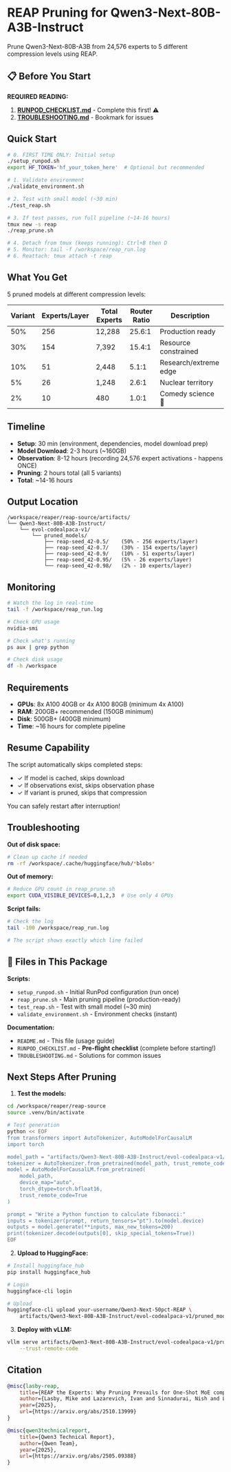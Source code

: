 # REAP Pruning for Qwen3-Next-80B-A3B-Instruct

Prune Qwen3-Next-80B-A3B from 24,576 experts to 5 different compression levels using REAP.

## 📋 Before You Start

**REQUIRED READING:**
1. **[RUNPOD_CHECKLIST.md](RUNPOD_CHECKLIST.md)** - Complete this first! ⚠️
2. **[TROUBLESHOOTING.md](TROUBLESHOOTING.md)** - Bookmark for issues

## Quick Start

```bash
# 0. FIRST TIME ONLY: Initial setup
./setup_runpod.sh
export HF_TOKEN='hf_your_token_here'  # Optional but recommended

# 1. Validate environment
./validate_environment.sh

# 2. Test with small model (~30 min)
./test_reap.sh

# 3. If test passes, run full pipeline (~14-16 hours)
tmux new -s reap
./reap_prune.sh

# 4. Detach from tmux (keeps running): Ctrl+B then D
# 5. Monitor: tail -f /workspace/reap_run.log
# 6. Reattach: tmux attach -t reap
```

## What You Get

5 pruned models at different compression levels:

| Variant | Experts/Layer | Total Experts | Router Ratio | Description |
|---------|--------------|---------------|--------------|-------------|
| 50% | 256 | 12,288 | 25.6:1 | Production ready |
| 30% | 154 | 7,392 | 15.4:1 | Resource constrained |
| 10% | 51 | 2,448 | 5.1:1 | Research/extreme edge |
| 5% | 26 | 1,248 | 2.6:1 | Nuclear territory |
| 2% | 10 | 480 | 1.0:1 | Comedy science 🎪 |

## Timeline

- **Setup**: 30 min (environment, dependencies, model download prep)
- **Model Download**: 2-3 hours (~160GB)
- **Observation**: 8-12 hours (recording 24,576 expert activations - happens ONCE)
- **Pruning**: 2 hours total (all 5 variants)
- **Total**: ~14-16 hours

## Output Location

```
/workspace/reaper/reap-source/artifacts/
└── Qwen3-Next-80B-A3B-Instruct/
    └── evol-codealpaca-v1/
        └── pruned_models/
            ├── reap-seed_42-0.5/    (50% - 256 experts/layer)
            ├── reap-seed_42-0.7/    (30% - 154 experts/layer)
            ├── reap-seed_42-0.9/    (10% - 51 experts/layer)
            ├── reap-seed_42-0.95/   (5% - 26 experts/layer)
            └── reap-seed_42-0.98/   (2% - 10 experts/layer)
```

## Monitoring

```bash
# Watch the log in real-time
tail -f /workspace/reap_run.log

# Check GPU usage
nvidia-smi

# Check what's running
ps aux | grep python

# Check disk usage
df -h /workspace
```

## Requirements

- **GPUs**: 8x A100 40GB or 4x A100 80GB (minimum 4x A100)
- **RAM**: 200GB+ recommended (150GB minimum)
- **Disk**: 500GB+ (400GB minimum)
- **Time**: ~16 hours for complete pipeline

## Resume Capability

The script automatically skips completed steps:
- ✓ If model is cached, skips download
- ✓ If observations exist, skips observation phase
- ✓ If variant is pruned, skips that compression

You can safely restart after interruption!

## Troubleshooting

**Out of disk space:**
```bash
# Clean up cache if needed
rm -rf /workspace/.cache/huggingface/hub/*blobs*
```

**Out of memory:**
```bash
# Reduce GPU count in reap_prune.sh
export CUDA_VISIBLE_DEVICES=0,1,2,3  # Use only 4 GPUs
```

**Script fails:**
```bash
# Check the log
tail -100 /workspace/reap_run.log

# The script shows exactly which line failed
```

## 📁 Files in This Package

**Scripts:**
- `setup_runpod.sh` - Initial RunPod configuration (run once)
- `reap_prune.sh` - Main pruning pipeline (production-ready)
- `test_reap.sh` - Test with small model (~30 min)
- `validate_environment.sh` - Environment checks (instant)

**Documentation:**
- `README.md` - This file (usage guide)
- `RUNPOD_CHECKLIST.md` - **Pre-flight checklist** (complete before starting!)
- `TROUBLESHOOTING.md` - Solutions for common issues

## Next Steps After Pruning

1. **Test the models:**
```bash
cd /workspace/reaper/reap-source
source .venv/bin/activate

# Test generation
python << EOF
from transformers import AutoTokenizer, AutoModelForCausalLM
import torch

model_path = "artifacts/Qwen3-Next-80B-A3B-Instruct/evol-codealpaca-v1/pruned_models/reap-seed_42-0.5"
tokenizer = AutoTokenizer.from_pretrained(model_path, trust_remote_code=True)
model = AutoModelForCausalLM.from_pretrained(
    model_path,
    device_map="auto",
    torch_dtype=torch.bfloat16,
    trust_remote_code=True
)

prompt = "Write a Python function to calculate fibonacci:"
inputs = tokenizer(prompt, return_tensors="pt").to(model.device)
outputs = model.generate(**inputs, max_new_tokens=200)
print(tokenizer.decode(outputs[0], skip_special_tokens=True))
EOF
```

2. **Upload to HuggingFace:**
```bash
# Install huggingface_hub
pip install huggingface_hub

# Login
huggingface-cli login

# Upload
huggingface-cli upload your-username/Qwen3-Next-50pct-REAP \
    artifacts/Qwen3-Next-80B-A3B-Instruct/evol-codealpaca-v1/pruned_models/reap-seed_42-0.5
```

3. **Deploy with vLLM:**
```bash
vllm serve artifacts/Qwen3-Next-80B-A3B-Instruct/evol-codealpaca-v1/pruned_models/reap-seed_42-0.5 \
    --trust-remote-code
```

## Citation

```bibtex
@misc{lasby-reap,
    title={REAP the Experts: Why Pruning Prevails for One-Shot MoE compression},
    author={Lasby, Mike and Lazarevich, Ivan and Sinnadurai, Nish and Lie, Sean and Ioannou, Yani and Thangarasa, Vithursan},
    year={2025},
    url={https://arxiv.org/abs/2510.13999}
}

@misc{qwen3technicalreport,
    title={Qwen3 Technical Report},
    author={Qwen Team},
    year={2025},
    url={https://arxiv.org/abs/2505.09388}
}
```



